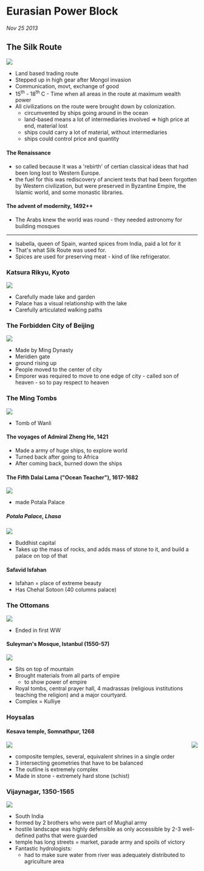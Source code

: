 Eurasian Power Block
===================

*Nov 25 2013*

## The Silk Route

![](http://upload.wikimedia.org/wikipedia/en/f/fe/Silk_route_map.jpg)

- Land based trading route
- Stepped up in high gear after Mongol invasion
- Communication, movt, exchange of good
- 15<sup>th</sup> - 18<sup>th</sup> C - Time when all areas in the route at maximum wealth power
- All civilizations on the route were brought down by colonization.
	- circumvented by ships going around in the ocean
	- land-based means a lot of intermediaries involved => high price at end, material lost
	- ships could carry a lot of material, without intermediaries
	- ships could control price and quantity

#### The Renaissance

- so called because it was a 'rebirth' of certian classical ideas that had been long lost to Western Europe.
- the fuel for this was rediscovery of ancient texts that had been forgotten by Western civilization, but were preserved in Byzantine Empire, the Islamic world, and some monastic libraries.

#### The advent of modernity, 1492++

- The Arabs knew the world was round - they needed astronomy for building mosques

-----------

- Isabella, queen of Spain, wanted spices from India, paid a lot for it
- That's what Silk Route was used for.
- Spices are used for preserving meat - kind of like refrigerator.

### Katsura Rikyu, Kyoto

![](http://kyoto.asanoxn.com/places/katsura_matsuo/katsura/phl0310katsurarikyu437shoki.jpg)

- Carefully made lake and garden
- Palace has a visual relationship with the lake
- Carefully articulated walking paths

### The Forbidden City of Beijing

![](http://freedomforvietnam.files.wordpress.com/2010/09/forbidden_city.jpg)

- Made by Ming Dynasty
- Meridien gate
- ground rising up
- People moved to the center of city
- Emporer was required to move to one edge of city - called son of heaven - so to pay respect to heaven

### The Ming Tombs

![](http://4.bp.blogspot.com/_CijcaA9yq58/TIFJYur2gWI/AAAAAAAAHDI/qvWW2vsIyi8/s400/Wanli+Tomb%3B+Google+Earth.jpg)

- Tomb of Wanli

#### The voyages of Admiral Zheng He, 1421

- Made a army of huge ships, to explore world
- Turned back after going to Africa
- After coming back, burned down the ships

#### The Fifth Dalai Lama ("Ocean Teacher"), 1617-1682

![](http://upload.wikimedia.org/wikipedia/commons/5/5b/NgawangLozangGyatso.jpg)

- made Potala Palace

##### Potala Palace, Lhasa

![](http://whc.unesco.org/uploads/thumbs/site_0707_0001-594-0-20110920202629.jpg)

- Buddhist capital
- Takes up the mass of rocks, and adds mass of stone to it, and build a palace on top of that

#### Safavid Isfahan

- Isfahan = place of extreme beauty
- Has Chehal Sotoon (40 columns palace)

### The Ottomans

![](http://www.islamproject.org/images/Ottoman_Empire_b.jpg)

- Ended in first WW

#### Suleyman's Mosque, Istanbul (1550-57)

![](http://www.tiogaadventures.com/L41-SuleimanMosque.jpg)

- Sits on top of mountain
- Brought materials from all parts of empire
	- to show power of empire
- Royal tombs, central prayer hall, 4 madrassas (religious institutions teaching the religion) and a major courtyard.
- Complex = Kulliye

### Hoysalas

#### Kesava temple, Somnathpur, 1268

![](http://i1.trekearth.com/photos/53906/kesava_temple.jpg)
<img src="http://www.art-and-archaeology.com/india/mysore/kesplan.jpg" align="right">
- composite temples, several, equivalent shrines in a single order
- 3 intersecting geometries that have to be balanced
- The outline is extremely complex
- Made in stone - extremely hard stone (schist)

### Vijaynagar, 1350-1565

![](http://www.heavenandearthworkshops.com/hampi3.jpg)

- South India
- formed by 2 brothers who were part of Mughal army
- hostile landscape was highly defensible as only accessible by 2-3 well-defined paths that were guarded
- temple has long streets = market, parade army and spoils of victory
- Fantastic hydrologists:
	- had to make sure water from river was adequately distributed to agriculture area
